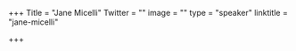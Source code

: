 +++
Title = "Jane Micelli"
Twitter = ""
image = ""
type = "speaker"
linktitle = "jane-micelli"

+++


